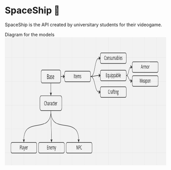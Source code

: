 # SpaceShip :rocket: #

SpaceShip is the API created by universitary students for their videogame.

Diagram for the models
<img src="/modelsDiagram.png"  style="height: 400px; width:800px;"/>
